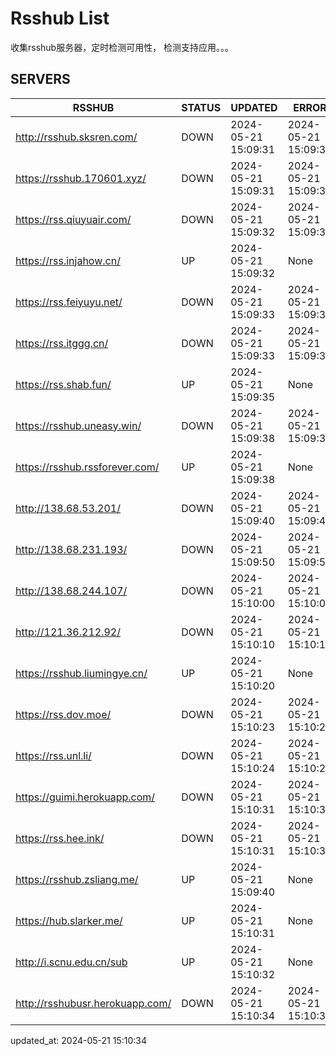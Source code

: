 # Rsshub List

收集rsshub服务器，定时检测可用性， 检测支持应用。。。


## SERVERS

|  RSSHUB   | STATUS  | UPDATED  | ERROR  | TWITTER |  
|  ----  | ----  | ----  | ----  | ---- |  
| http://rsshub.sksren.com/ | DOWN | 2024-05-21 15:09:31 | 2024-05-21 15:09:31 |  
| https://rsshub.170601.xyz/ | DOWN | 2024-05-21 15:09:31 | 2024-05-21 15:09:31 |  
| https://rss.qiuyuair.com/ | DOWN | 2024-05-21 15:09:32 | 2024-05-21 15:09:32 |  
| https://rss.injahow.cn/ | UP | 2024-05-21 15:09:32 | None ||  
| https://rss.feiyuyu.net/ | DOWN | 2024-05-21 15:09:33 | 2024-05-21 15:09:33 |  
| https://rss.itggg.cn/ | DOWN | 2024-05-21 15:09:33 | 2024-05-21 15:09:33 |  
| https://rss.shab.fun/ | UP | 2024-05-21 15:09:35 | None ||  
| https://rsshub.uneasy.win/ | DOWN | 2024-05-21 15:09:38 | 2024-05-21 15:09:38 |  
| https://rsshub.rssforever.com/ | UP | 2024-05-21 15:09:38 | None ||  
| http://138.68.53.201/ | DOWN | 2024-05-21 15:09:40 | 2024-05-21 15:09:40 |  
| http://138.68.231.193/ | DOWN | 2024-05-21 15:09:50 | 2024-05-21 15:09:50 |  
| http://138.68.244.107/ | DOWN | 2024-05-21 15:10:00 | 2024-05-21 15:10:00 |  
| http://121.36.212.92/ | DOWN | 2024-05-21 15:10:10 | 2024-05-21 15:10:10 |  
| https://rsshub.liumingye.cn/ | UP | 2024-05-21 15:10:20 | None ||  
| https://rss.dov.moe/ | DOWN | 2024-05-21 15:10:23 | 2024-05-21 15:10:23 |  
| https://rss.unl.li/ | DOWN | 2024-05-21 15:10:24 | 2024-05-21 15:10:24 |  
| https://guimi.herokuapp.com/ | DOWN | 2024-05-21 15:10:31 | 2024-05-21 15:10:31 |  
| https://rss.hee.ink/ | DOWN | 2024-05-21 15:10:31 | 2024-05-21 15:10:31 |  
| https://rsshub.zsliang.me/ | UP | 2024-05-21 15:09:40 | None |OK|  
| https://hub.slarker.me/ | UP | 2024-05-21 15:10:31 | None ||  
| http://i.scnu.edu.cn/sub | UP | 2024-05-21 15:10:32 | None ||  
| http://rsshubusr.herokuapp.com/ | DOWN | 2024-05-21 15:10:34 | 2024-05-21 15:10:34 |  
  

updated_at: 2024-05-21 15:10:34  
